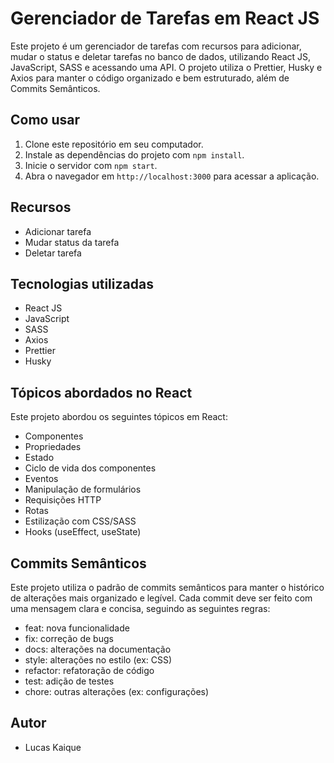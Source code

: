 # Gerenciador de Tarefas em React JS

Este projeto é um gerenciador de tarefas com recursos para adicionar, mudar o status e deletar tarefas no banco de dados, utilizando React JS, JavaScript, SASS e acessando uma API. O projeto utiliza o Prettier, Husky e Axios para manter o código organizado e bem estruturado, além de Commits Semânticos.

## Como usar

1. Clone este repositório em seu computador.
2. Instale as dependências do projeto com `npm install`.
3. Inicie o servidor com `npm start`.
4. Abra o navegador em `http://localhost:3000` para acessar a aplicação.

## Recursos

- Adicionar tarefa
- Mudar status da tarefa
- Deletar tarefa

## Tecnologias utilizadas

- React JS
- JavaScript
- SASS
- Axios
- Prettier
- Husky

## Tópicos abordados no React

Este projeto abordou os seguintes tópicos em React:

- Componentes
- Propriedades
- Estado
- Ciclo de vida dos componentes
- Eventos
- Manipulação de formulários
- Requisições HTTP
- Rotas
- Estilização com CSS/SASS
- Hooks (useEffect, useState)

## Commits Semânticos

Este projeto utiliza o padrão de commits semânticos para manter o histórico de alterações mais organizado e legível. Cada commit deve ser feito com uma mensagem clara e concisa, seguindo as seguintes regras:

- feat: nova funcionalidade
- fix: correção de bugs
- docs: alterações na documentação
- style: alterações no estilo (ex: CSS)
- refactor: refatoração de código
- test: adição de testes
- chore: outras alterações (ex: configurações)

## Autor

- Lucas Kaique
